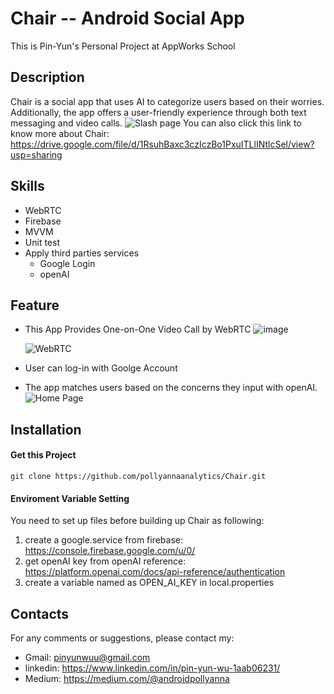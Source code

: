 # Chair -- Android Social App

This is Pin-Yun's Personal Project at AppWorks School


## Description
Chair is a social app that uses AI to categorize users based on their worries. Additionally, the app offers a user-friendly experience through both text messaging and video calls.
![Slash page](https://hackmd.io/_uploads/BJ8qfWrzT.png)
You can also click this link to know more about Chair: https://drive.google.com/file/d/1RsuhBaxc3czIczBo1PxuITLlINtlcSel/view?usp=sharing


## Skills
* WebRTC
* Firebase
* MVVM
* Unit test
* Apply third parties services
    * Google Login
    * openAI


## Feature
* This App Provides One-on-One Video Call by WebRTC
![image](https://github.com/pollyannaanalytics/Chair/assets/114213570/3a6e3bae-397a-4ef4-81a1-1a4745538d16)

    ![WebRTC](https://hackmd.io/_uploads/S1w-Q-SMT.png)
* User can log-in with Goolge Account
* The app matches users based on the concerns they input with openAI.
![Home Page](https://hackmd.io/_uploads/ryp0fbBG6.png)

## Installation

#### Get this Project

```kotlin=
git clone https://github.com/pollyannaanalytics/Chair.git
```

#### Enviroment Variable Setting
You need to set up files before building up Chair as following:
1. create a google.service from firebase: https://console.firebase.google.com/u/0/
2. get openAI key from openAI reference: 
https://platform.openai.com/docs/api-reference/authentication
4. create a variable named as OPEN_AI_KEY in local.properties


## Contacts
For any comments or suggestions, please contact my:
* Gmail: pinyunwuu@gmail.com
* linkedin: https://www.linkedin.com/in/pin-yun-wu-1aab06231/
* Medium: https://medium.com/@androidpollyanna

